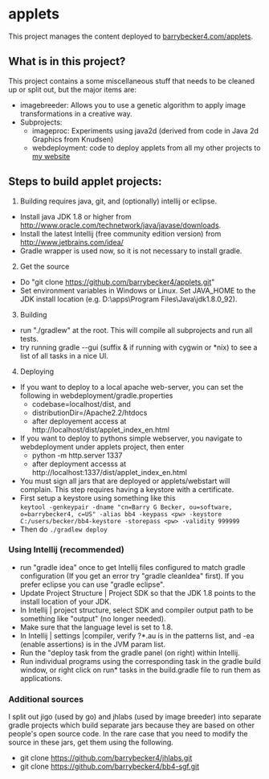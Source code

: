 # applets
This project manages the content deployed to [barrybecker4.com/applets](http://barrybecker4.com/applet_index_en.html).

## What is in this project?

This project contains a some miscellaneous stuff that needs to be cleaned up or split out, but the major items are:
- imagebreeder: Allows you to use a genetic algorithm to apply image transformations in a creative way.
- Subprojects:
  - imageproc: Experiments using java2d (derived from code in Java 2d Graphics from Knudsen)
  - webdeployment: code to deploy applets from all my other projects to [my website](http://barrybecker4.com)

## Steps to build applet projects:

1. Building requires java, git, and (optionally) intellij or eclipse.
  - Install java JDK 1.8 or higher from http://www.oracle.com/technetwork/java/javase/downloads.
  - Install the latest Intellij (free community edition version) from http://www.jetbrains.com/idea/
  - Gradle wrapper is used now, so it is not necessary to install gradle.
2. Get the source
  - Do "git clone https://github.com/barrybecker4/applets.git"
  - Set environment variables in Windows or Linux.
    Set JAVA_HOME to the JDK install location (e.g. D:\apps\Program Files\Java\jdk1.8.0_92).
3. Building
  - run "./gradlew" at the root. This will compile all subprojects and run all tests.
  - try running gradle --gui (suffix & if running with cygwin or *nix) to see a list of all tasks in a nice UI.
4. Deploying
  - If you want to deploy to a local apache web-server, you can set the following in webdeployment/gradle.properties
      - codebase=localhost/dist, and
      - distributionDir=<apache install location>/Apache2.2/htdocs
      - after deployement access at http://localhost/dist/applet_index_en.html
  - If you want to deploy to pythons simple webserver, you navigate to webdeployment under applets project, then enter
      - python -m http.server 1337
      - after deployment accesss at http://localhost:1337/dist/applet_index_en.html
  - You must sign all jars that are deployed or applets/webstart will complain.
    This step requires having a keystore with a certificate.
  - First setup a keystore using something like this<br>
   `keytool -genkeypair -dname "cn=Barry G Becker, ou=software, o=barrybecker4, c=US"
 -alias bb4 -keypass <pw> -keystore C:/users/becker/bb4-keystore -storepass <pw> -validity 999999`
  - Then do `./gradlew deploy`
### Using Intellij (recommended)
- run "gradle idea" once to get Intellij files configured to match gradle configuration (If you get an error try "gradle cleanIdea" first).
  If you prefer eclipse you can use "gradle eclipse".
- Update Project Structure | Project SDK so that the JDK 1.8 points to the install location of your JDK.
- In Intellij | project structure, select SDK and compiler output path to be something like "output" (no longer needed).
- Make sure that the language level is set to 1.8.
- In Intellij | settings |compiler, verify ?*.au is in the patterns list, and -ea (enable assertions) is in the JVM param list.
- Run the "deploy task from the gradle panel (on right) within Intellij.
- Run individual programs using the corresponding task in the gradle build window,
  or right click on run* tasks in the build.gradle file to run them as applications.

### Additional sources
  I split out jigo (used by go) and jhlabs (used by image breeder) into separate gradle projects which build separate
  jars because they are based on other people's open source code. In the rare case that you need to modify the source in
  these jars, get them using the following.
  - git clone https://github.com/barrybecker4/jhlabs.git
  - git clone https://github.com/barrybecker4/bb4-sgf.git